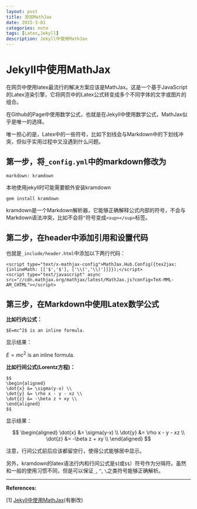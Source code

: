 ```yaml
---
layout: post
title: 添加MathJax
date: 2015-3-01
categories: note
tags: [Latex,Jekyll]
description: Jekyll中使用MathJax
---
```



# Jekyll中使用MathJax

在网页中使用latex最流行的解决方案应该是MathJax。这是一个基于JavaScript的Latex渲染引擎，它将网页中的Latex公式转变成多个不同字体的文字或图片的组合。

在Github的Page中使用数学公式，也就是在Jekyll中使用数学公式，MathJax似乎是唯一的选择。

唯一担心的是，Latex中的一些符号，比如下划线会与Markdown中的下划线冲突，但似乎实用过程中又没遇到什么问题。

## 第一步，将`_config.yml`中的markdown修改为

```
markdown: kramdown
```

本地使用jekyll时可能需要额外安装kramdown

```
gem install kramdown
```

kramdown是一个Markdown解析器，它能够正确解释公式内部的符号，不会与Markdown语法冲突，比如不会将`^`符号变成`<sup></sup>`标签。

## 第二步，在header中添加引用和设置代码

也就是`_include/header.html`中添加以下两行代码：

```
<script type="text/x-mathjax-config">MathJax.Hub.Config({tex2jax: {inlineMath: [['$','$'], ['\\(','\\)']]}});</script>
<script type="text/javascript" async src="//cdn.mathjax.org/mathjax/latest/MathJax.js?config=TeX-MML-AM_CHTML"></script>
```

## 第三步，在Markdown中使用Latex数学公式

**比如行内公式：**

```
$E=mc^2$ is an inline formula.
```
显示结果：

$E=mc^2$ is an inline formula.

**比如行间公式(Lorentz方程)：**

```
$$
\begin{aligned}
\dot{x} &= \sigma(y-x) \\
\dot{y} &= \rho x - y - xz \\
\dot{z} &= -\beta z + xy \\
\end{aligned}
$$
```
显示结果：

$$
\begin{aligned}
\dot{x} &= \sigma(y-x) \\
\dot{y} &= \rho x - y - xz \\
\dot{z} &= -\beta z + xy \\
\end{aligned}
$$

注意，行间公式前后应该都留空行，使得公式能够居中显示。

另外，kramdown的latex语法行内和行间公式是`$`(或`$$`）符号作为分隔符。虽然和一般的使用习惯不同，但是可以保证`_`, `^`, `\`之类符号能够正确解析。

---

**References:**

[1] [Jekyll中使用MathJax](http://pkuwwt.github.io/linux/2013-12-03-jekyll-using-mathjax/)(有删改)
